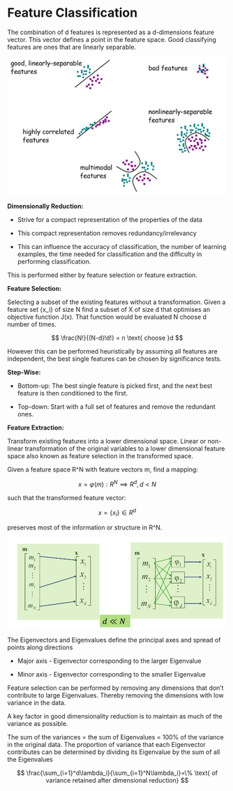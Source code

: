 # Feature Classification
The combination of d features is represented as a d-dimensions feature vector. This vector defines a point in the feature space. Good classifying features are ones that are linearly separable.

![Untitled](c751c1b3_Untitled.png)

**Dimensionally Reduction:**

- Strive for a compact representation of the properties of the data

- This compact representation removes redundancy/irrelevancy

- This can influence the accuracy of classification, the number of learning examples, the time needed for classification and the difficulty in performing classification.

This is performed either by feature selection or feature extraction.

**Feature Selection:**

Selecting a subset of the existing features without a transformation. Given a feature set {x_i} of size N  find a subset of X of size d that optimises an objective function J(x). That function would be evaluated N choose d number of times. 

$$ \frac{N!}{(N-d)!d!} = n \text{ choose }d $$

However this can be performed heuristically by assuming all features are independent, the best single features can be chosen by significance tests.  

**Step-Wise:**

- Bottom-up: The best single feature is picked first, and the next best feature is then conditioned to the first.

- Top-down: Start with a full set of features and remove the redundant ones.  

**Feature Extraction:**

Transform existing features into a lower dimensional space. Linear or non-linear transformation of the original variables to a lower dimensional feature space also known as feature selection in the transformed space.

Given a feature space R^N with feature vectors m, find a mapping:

$$ x=\varphi(m):R^N\implies R^d, d<N $$

such that the transformed feature vector:

$$ x=\{x_i\}\in R^d $$

preserves most of the information or structure in R^N.

![Untitled](48529e6a_Untitled.png)

The Eigenvectors and Eigenvalues define the principal axes and spread of points along directions

- Major axis - Eigenvector corresponding to the larger Eigenvalue

- Minor axis - Eigenvector corresponding to the smaller Eigenvalue

Feature selection can be performed by removing any dimensions that don’t contribute to large Eigenvalues. Thereby removing the dimensions with low variance in the data.

A key factor in good dimensionality reduction is to maintain as much of the variance as possible.

The sum of the variances = the sum of Eigenvalues = 100% of the variance in the original data. The proportion of variance that each  Eigenvector contributes can be determined by dividing its Eigenvalue by the sum of all the Eigenvalues

$$ \frac{\sum_{i=1}^d\lambda_i}{\sum_{i=1}^N\lambda_i}=\% \text{ of variance retained after dimensional reduction} $$

<br/>

